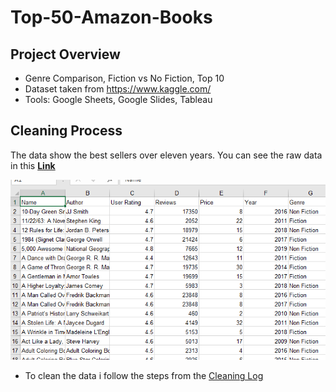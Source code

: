 # Top-50-Amazon-Books

## Project Overview
- Genre Comparison, Fiction vs No Fiction, Top 10
- Dataset taken from https://www.kaggle.com/ 
- Tools: Google Sheets, Google Slides, Tableau 

## Cleaning Process
The data show the best sellers over eleven years. You can see the raw data in this **[Link](https://github.com/DimKaisaris/Top-50-Amazon-Books/tree/main/Raw%20Files)**

![](https://github.com/DimKaisaris/Top-50-Amazon-Books/blob/main/Images/Raw_Data.png)

- To clean the data i follow the steps from the [Cleaning Log](https://github.com/DimKaisaris/Top-50-Amazon-Books/blob/main/Processed%20Files/Cleaning%20Log%20C4.docx) 



